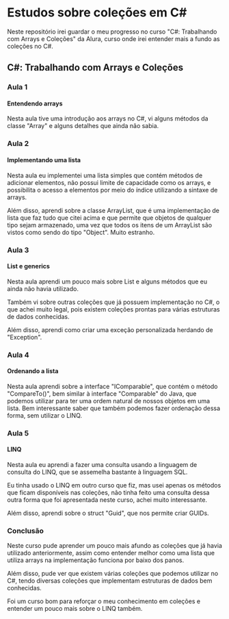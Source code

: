 # Estudos sobre coleções em C#

Neste repositório irei guardar o meu progresso no curso "C#: Trabalhando com Arrays e Coleções" da Alura, curso onde irei entender mais a fundo as coleções no C#.

## C#: Trabalhando com Arrays e Coleções

### Aula 1

#### Entendendo arrays

Nesta aula tive uma introdução aos arrays no C#, vi alguns métodos da classe "Array" e alguns detalhes que ainda não sabia.

### Aula 2

#### Implementando uma lista

Nesta aula eu implementei uma lista simples que contém métodos de adicionar elementos, não possui limite de capacidade como os arrays, e possibilita o acesso a elementos por meio do índice utilizando a sintaxe de arrays.

Além disso, aprendi sobre a classe ArrayList, que é uma implementação de lista que faz tudo que citei acima e que permite que objetos de qualquer tipo sejam armazenado, uma vez que todos os itens de um ArrayList são vistos como sendo do tipo "Object". Muito estranho.

### Aula 3

#### List e generics

Nesta aula aprendi um pouco mais sobre List e alguns métodos que eu ainda não havia utilizado.

Também vi sobre outras coleções que já possuem implementação no C#, o que achei muito legal, pois existem coleções prontas para várias estruturas de dados conhecidas.

Além disso, aprendi como criar uma exceção personalizada herdando de "Exception".

### Aula 4

#### Ordenando a lista

Nesta aula aprendi sobre a interface "IComparable", que contém o método "CompareTo()", bem similar à interface "Comparable" do Java, que podemos utilizar para ter uma ordem natural de nossos objetos em uma lista. Bem interessante saber que também podemos fazer ordenação dessa forma, sem utilizar o LINQ.

### Aula 5

#### LINQ

Nesta aula eu aprendi a fazer uma consulta usando a linguagem de consulta do LINQ, que se assemelha bastante à linguagem SQL.

Eu tinha usado o LINQ em outro curso que fiz, mas usei apenas os métodos que ficam disponíveis nas coleções, não tinha feito uma consulta dessa outra forma que foi apresentada neste curso, achei muito interessante.

Além disso, aprendi sobre o struct "Guid", que nos permite criar GUIDs.

### Conclusão

Neste curso pude aprender um pouco mais afundo as coleções que já havia utilizado anteriormente, assim como entender melhor como uma lista que utiliza arrays na implementação funciona por baixo dos panos.

Além disso, pude ver que existem várias coleções que podemos utilizar no C#, tendo diversas coleções que implementam estruturas de dados bem conhecidas.

Foi um curso bom para reforçar o meu conhecimento em coleções e entender um pouco mais sobre o LINQ também.
